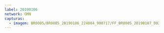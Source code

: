 ```yaml
---
label: 20190106
network: GMN
capturas:
  - imagem: BR0005/BR0005_20190106_224004_900717/FF_BR0005_20190107_002941_427_0160256.fits_maxpixel.jpg
---
```

